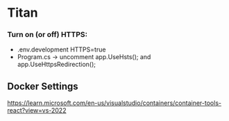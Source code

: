 # Titan

### Turn on (or off) HTTPS:
- .env.development HTTPS=true
- Program.cs -> uncomment app.UseHsts(); and app.UseHttpsRedirection();

## Docker Settings
https://learn.microsoft.com/en-us/visualstudio/containers/container-tools-react?view=vs-2022

